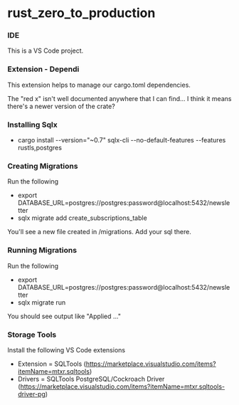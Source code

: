 # rust_zero_to_production

### IDE
This is a VS Code project.

### Extension - Dependi
This extension helps to manage our cargo.toml dependencies.

The "red x" isn't well documented anywhere that I can find... I think it means there's a newer version of the crate?

### Installing Sqlx
* cargo install --version="~0.7" sqlx-cli --no-default-features --features rustls,postgres

### Creating Migrations
Run the following

* export DATABASE_URL=postgres://postgres:password@localhost:5432/newsletter
* sqlx migrate add create_subscriptions_table

You'll see a new file created in /migrations. Add your sql there.

### Running Migrations
Run the following

* export DATABASE_URL=postgres://postgres:password@localhost:5432/newsletter
* sqlx migrate run

You should see output like "Applied ..."

### Storage Tools
Install the following VS Code extensions
* Extension = SQLTools (https://marketplace.visualstudio.com/items?itemName=mtxr.sqltools)
* Drivers = SQLTools PostgreSQL/Cockroach Driver (https://marketplace.visualstudio.com/items?itemName=mtxr.sqltools-driver-pg)